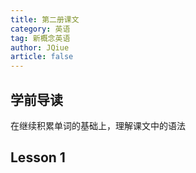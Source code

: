 ```yaml
---
title: 第二册课文
category: 英语
tag: 新概念英语
author: JQiue
article: false
---
```


## 学前导读

在继续积累单词的基础上，理解课文中的语法

## Lesson 1
